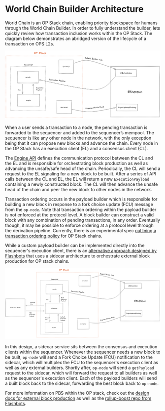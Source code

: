# World Chain Builder Architecture 

World Chain is an OP Stack chain, enabling priority blockspace for humans through the World Chain Builder. In order to fully understand  the builder, lets quickly review how transaction inclusion works within the OP Stack. The diagram below demonstrates an abridged version of the lifecycle of a transaction on OPS L2s.

![World Chain Builder Architecture](../../assets/op-stack.png)

When a user sends a transaction to a node, the pending transaction is forwarded to the sequencer and added to the sequencer’s mempool. The sequencer is like any other node in the network, with the only exception being that it can propose new blocks and advance the chain. Every node in the OP Stack has an execution client (EL) and a consensus client (CL).

The [Engine API](https://specs.optimism.io/protocol/exec-engine.html#engine-api) defines the communication protocol between the CL and the EL and is responsible for orchestrating block production as well as advancing the unsafe/safe head of the chain. Periodically, the CL will send a request to the EL signaling for a new block to be built. After a series of API calls between the CL and EL, the EL will return a new `ExecutionPayload` containing a newly constructed block. The CL will then advance the unsafe head of the chain and peer the new block to other nodes in the network.

Transaction ordering occurs in the payload builder which is responsible for building a new block in response to a fork choice update (FCU) message from the `op-node`. Note that transaction ordering within the payload builder is not enforced at the protocol level. A block builder can construct a valid block with any combination of pending transactions, in any order. Eventually though, it may be possible to enforce ordering at a protocol level through the derivation pipeline. Currently, there is an experimental spec [outlining a transaction ordering policy](https://github.com/ethereum-optimism/specs/blob/feat/tx-ordering-policy/specs/experimental/tx-ordering-policy.md#transaction-ordering-policy-1) for OP Stack chains.


While a custom payload builder can be implemented directly into the sequencer's execution client, there is an [alternative approach designed by Flashbots](https://github.com/ethereum-optimism/design-docs/blob/main/protocol/external-block-production.md) that uses a sidecar architecture to orchestrate external block production for OP stack chains.

![World Chain Builder Architecture](../../assets/pbh-op-stack.png)


In this design, a sidecar service sits between the consensus and execution clients within the sequencer. Whenever the sequencer needs a new block to be built, `op-node` will send a Fork Choice Update (FCU) notification to the sidecar, which will multiplex the FCU to the sequencer's execution client as well as any external builders. Shortly after, `op-node` will send a `getPayload` request to the sidecar, which will forward the request to all builders as well as the sequencer's execution client. Each of the payload builders will send a built block back to the sidecar, forwarding the best block back to `op-node`.

For more information on PBS within the OP stack, check out the [design docs for external block production](https://github.com/ethereum-optimism/design-docs/blob/main/protocol/external-block-production.md) as well as the [rollup-boost repo from Flashbots](https://github.com/flashbots/rollup-boost).


